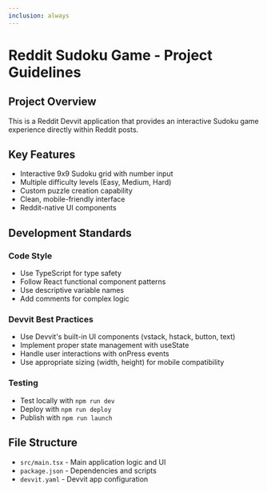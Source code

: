 ```yaml
---
inclusion: always
---
```


# Reddit Sudoku Game - Project Guidelines

## Project Overview
This is a Reddit Devvit application that provides an interactive Sudoku game experience directly within Reddit posts.

## Key Features
- Interactive 9x9 Sudoku grid with number input
- Multiple difficulty levels (Easy, Medium, Hard)
- Custom puzzle creation capability
- Clean, mobile-friendly interface
- Reddit-native UI components

## Development Standards

### Code Style
- Use TypeScript for type safety
- Follow React functional component patterns
- Use descriptive variable names
- Add comments for complex logic

### Devvit Best Practices
- Use Devvit's built-in UI components (vstack, hstack, button, text)
- Implement proper state management with useState
- Handle user interactions with onPress events
- Use appropriate sizing (width, height) for mobile compatibility

### Testing
- Test locally with `npm run dev`
- Deploy with `npm run deploy`
- Publish with `npm run launch`

## File Structure
- `src/main.tsx` - Main application logic and UI
- `package.json` - Dependencies and scripts
- `devvit.yaml` - Devvit app configuration